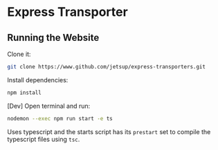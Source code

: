 # Express Transporter

## Running the Website

Clone it:

```bash
git clone https://www.github.com/jetsup/express-transporters.git
```

Install dependencies:

```bash
npm install
```

[Dev] Open terminal and run:

```bash
nodemon --exec npm run start -e ts
```

Uses typescript and the starts script has its `prestart` set to compile the typescript files using `tsc`.

